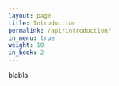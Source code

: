 ```yaml
---
layout: page
title: Introduction
permalink: /api/introduction/
in_menu: true
weight: 10
in_book: 2
---
```


blabla
